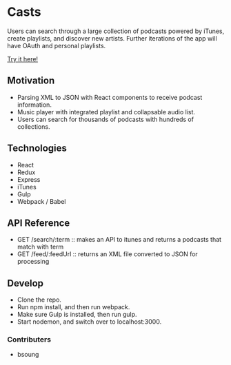 # Casts

Users can search through a large collection of podcasts powered by iTunes, create playlists, and discover new artists. Further iterations of the app will have OAuth and personal playlists.

[Try it here!](https://casts-bs.herokuapp.com/)

## Motivation

* Parsing XML to JSON with React components to receive podcast information. 
* Music player with integrated playlist and collapsable audio list.
* Users can search for thousands of podcasts with hundreds of collections. 

## Technologies

* React
* Redux
* Express
* iTunes
* Gulp
* Webpack / Babel

## API Reference

* GET /search/:term    :: makes an API to itunes and returns a podcasts that match with term
* GET /feed/:feedUrl    :: returns an XML file converted to JSON for processing


## Develop

* Clone the repo.
* Run npm install, and then run webpack.
* Make sure Gulp is installed, then run gulp.
* Start nodemon, and switch over to localhost:3000.

### Contributers
* bsoung


